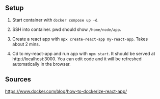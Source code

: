## Setup

1. Start container with `docker compose up -d`.

2. SSH into container. pwd should show `/home/node/app`.

3. Create a react app with `npx create-react-app my-react-app`. Takes about 2 mins.

4. Cd to my-react-app and run app with `npm start`. It should be served at http://localhost:3000. You can edit code and it will be refreshed automatically in the browser.

## Sources

https://www.docker.com/blog/how-to-dockerize-react-app/